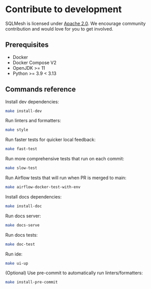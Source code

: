 # Contribute to development
SQLMesh is licensed under [Apache 2.0](https://github.com/TobikoData/sqlmesh/blob/main/LICENSE). We encourage community contribution and would love for you to get involved.

## Prerequisites
* Docker
* Docker Compose V2
* OpenJDK >= 11
* Python >= 3.9 < 3.13

## Commands reference

Install dev dependencies:
```bash
make install-dev
```
Run linters and formatters:
```bash
make style
```
Run faster tests for quicker local feedback:
```bash
make fast-test
```
Run more comprehensive tests that run on each commit:
```bash
make slow-test
```
Run Airflow tests that will run when PR is merged to main:
```bash
make airflow-docker-test-with-env
```
Install docs dependencies:
```bash
make install-doc
```
Run docs server:
```bash
make docs-serve
```
Run docs tests:
```bash
make doc-test
```
Run ide:
```bash
make ui-up
```
(Optional) Use pre-commit to automatically run linters/formatters:
```bash
make install-pre-commit
```
